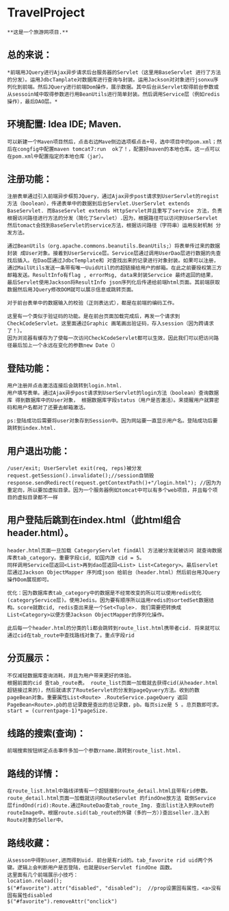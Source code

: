 # TravelProject
    **这是一个旅游网项目.**


## 总的来说：
    *前端用JQuery进行Ajax异步请求后台服务器的Servlet（这里用BaseServlet 进行了方法的分发）。运用JdbcTamplate对数据库进行查询与封装。运用Jackson对对象进行jsonxu序列化到前端。然后JQuery进行前端Dom操作，展示数据。其中后台从Servlet取得前台参数或从sessoin域中取得参数进行用BeanUtils进行简单封装。然后调用Service层（例如redis 操作），最后DAO层。*

## 环境配置: Idea IDE; Maven.
    可以新建一个Maven项目然后，点击右边Mave侧边选项框点击+号，选中项目中的pom.xml；然后在congfig中配置maven tomcat7:run  ok了！，配置好maven的本地仓库。这一点可以在pom.xml中配置指定的本地仓库（jar）。

## 注册功能：
    注册表单通过引入前端异步框剪JQuery，通过Ajax异步post请求到UserServlet的regist方法（boolean），传递表单中的数据到后台Servlet.UserServlet extends BaseServlet. 而BaseServlet extends HttpServlet并且重写了service 方法，负责根据访问路径进行方法的分发（简化了Servlet）.因为，根据路径可以访问到UserServlet 然后tomact会找到BaseServlet的service方法，根据访问路径（字符串）运用反射机制 分发方法。

    通过BeanUtils（org.apache.commons.beanutils.BeanUtils;）将表单传过来的数据封装 成User对象。接着到UserService层。Service层通过调用UserDao层进行数据的先查找后插入。在Dao层通过JdbcTemplate和 对查找出来的记录进行对象封装。如果可以注册，通过MailUtils发送一条带有唯一UuidUtil的的超链接给用户的邮箱。在此之前要授权第三方邮箱发送。ResultInfo有flag , errorMsg, data来封装Servcice 最终返回的结果， 最后Servlet使用Jackson将ResultInfo json序列化后传递给前端html页面。其前端获取数据然后用JQuery修改DOM就可以展示信息或跳转页面。

    对于前台表单中的数据输入的校验（正则表达式），都是在前端的编码工作。

    这里有一个类似于验证码的功能。是在前台页面加载完成后，再发一个请求到CheckCodeServlet。这里面通过Graphic 画笔画出验证码，存入session（因为跨请求了！）。
    因为浏览器有缓存为了使每一次访问CheckCodeServlet都可以生效，因此我们可以把访问路径最后加上一个永远在变化的参数new Date（）
## 登陆功能：
    用户注册并点击激活连接后会跳转到login.html.
    用户填写表单。通过Ajax异步post请求到UserServlet的login方法（boolean）查询数据库 得到数据库中的User对象， 根据数据库字段status（用户是否激活）。来提醒用户就算密码和用户名都对了还要去邮箱激活。

    ps:登陆成功后需要将user对象存到Session中。因为网站要一直显示用户名。登陆成功后要跳转到index.html.

## 用户退出功能：
    /user/exit; UserServlet exit(req, reps)被分发
    request.getSession().invalidate();//session自销毁
    response.sendRedirect(request.getContextPath()+"/login.html"); //因为为重定向，所以要加虚拟目录。因为一个服务器例如tomcat中可以有多个web项目，并且每个项目的虚拟目录都不一样

## 用户登陆后跳到在index.html（此html组合header.html）。
    header.html页面一旦加载 CategoryServlet findAll 方法被分发就被访问 就查询数据库表tab_category。重要字段cid, 如国内游 cid = 5。
    同样调用Service层返回<List>再到dao层返回<List> List<Category>。最后servlet层通过Jackson ObjectMapper 序列成json 给前台（header.html）然后前台用JQuery操作Dom展现即可。

    优化：因为数据库表tab_category中的数据是不经常改变的所以可以使用redis优化(categoryService层)。使用Jedis。因为要有顺序所以运用redis的sortedSet数据结构。score就数cid, redis查出来是一个Set<Tuple>. 我们需要把转换成List<Category>以便方便Jackson ObjectMapper的序列化操作。

    此后每一个header.html的分类的li都会跳转到route_list.html携带者cid. 将来就可以通过cid在tab_route中查找路线对象了。重点字段rid

## 分页展示：
    不仅减轻数据库查询消耗，并且为用户带来更好的体验。
    根据前面的cid 查tab_route表。 route_list页面一加载就去获得cid(从header.html 超链接过来的)，然后就请求了RouteServlet的分发到pageQyuery方法。收到的数pageBean对象。重要属性List<Route> .RouteService.pageQuery 返回PageBean<Route>.pb的总记录数是查出的总记录数，pb。每页size是 5 。总页数即可求。start = (currentpage-1)*pageSize.

## 线路的搜索(查询)：
    前端搜索按钮绑定点击事件多加一个参数rname.跳转到route_list.html.

## 路线的详情：
    在route_list.html中路线详情有一个超链接到route_detail.html且带有rid参数。
    route_detail.html页面一加载就访问RouteServlet 的findOne放方法 栽倒Service 层findOnd(rid):Route.通过RouteDao查tab_route_Img. 查出list注入到Route的routeImage中。根据route.sid(tab_route的外键（多的一方）)查出seller.注入到Route对象的Seller中。

## 路线收藏：
    从sesson中得到user,进而得到uid. 前台是有rid的。tab_favorite rid uid两个外键。逻辑上会判断用户是否登陆，也就是UserServlet findOne 函数。
    这里面有几个前端展示小技巧：  
    location.reload();  
    $("#favorite").attr("disabled", "disabled");  //prop设置固有属性，<a>没有固有属性disabled  
    $("#favorite").removeAttr("onclick")


     



